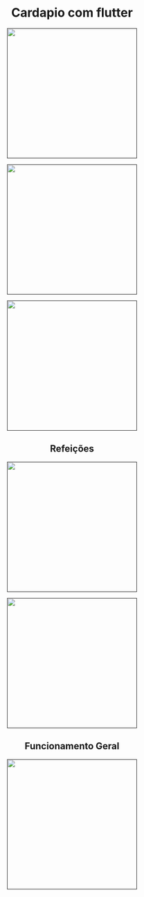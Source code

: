 <h1 align="center" >Cardapio com flutter</h1>


<p align="center"><a href="" target="_blank"><img src="https://drive.google.com/uc?export=view&id=1k45QesBhtBa8fnQo0Ux0c5VDadydnXY5" width="300"></a></p>
<p align="center"><a href="" target="_blank" align='left'><img src="https://drive.google.com/uc?export=view&id=1mJAhxWuWf34_hwzxs6gSxmoqA_LV4jlq" width="300"></a></p>
<p align="center"><a href="" target="_blank" align='left'><img src="https://drive.google.com/uc?export=view&id=1EQPqw22zOOmlPyOlqaNu_d2nqF3MD0R4" width="300"></a></p>


<h2 align="center">Refeições</h2>
<p align="center"><a href="" target="_blank" align='left'><img src="https://drive.google.com/uc?export=view&id=1UdLioOYaEh0WgDE5LFst-qJyDv242nHn" width="300"></a></p>
<p align="center"><a href="" target="_blank"><img src="https://drive.google.com/uc?export=view&id=1ThCr11Rux8vs-MquQL_sqSnN84Xv8gUQ" width="300"></a></p>


<h2 align="center">Funcionamento Geral</h2>
<p align="center"><a href="" target="_blank"><img src="https://i.imgur.com/SByOwEJ.gifv" width="300"></a></p>
